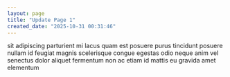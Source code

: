 ```yaml
---
layout: page
title: "Update Page 1"
created_date: "2025-10-31 00:31:46"
---
```


sit adipiscing parturient mi lacus quam est posuere purus tincidunt posuere nullam id feugiat magnis scelerisque congue egestas odio neque anim vel senectus dolor aliquet fermentum non ac etiam id mattis eu gravida amet elementum 
